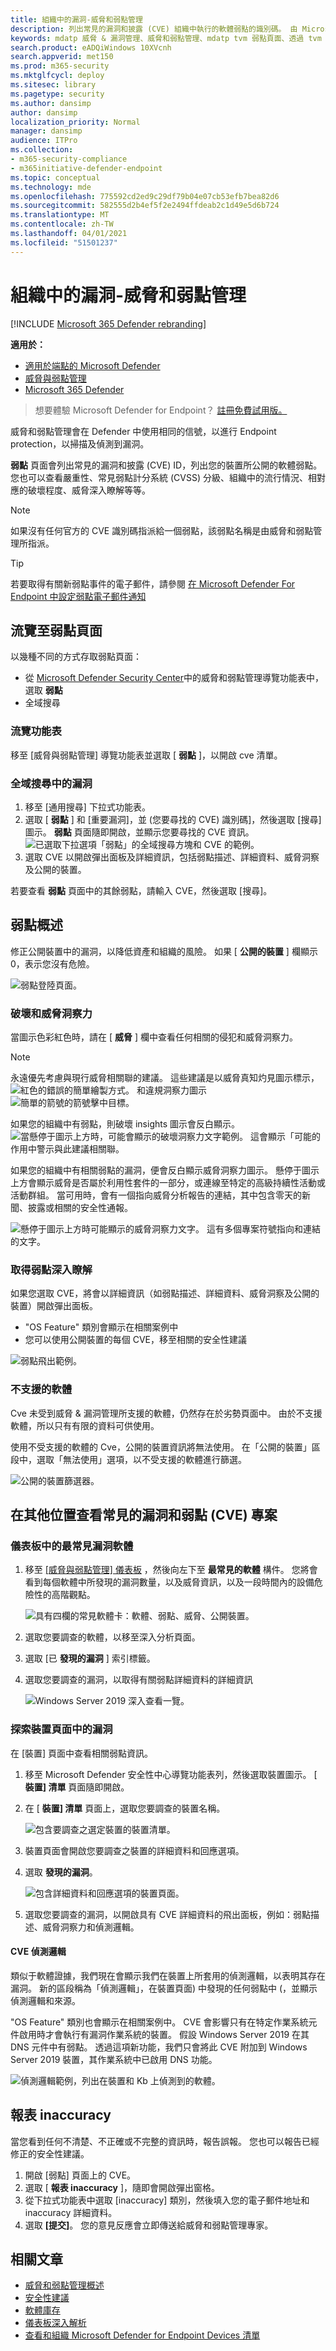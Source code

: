 ```yaml
---
title: 組織中的漏洞-威脅和弱點管理
description: 列出常見的漏洞和披露 (CVE) 組織中執行的軟體弱點的識別碼。 由 Microsoft Defender ATP 威脅和弱點管理功能探索。
keywords: mdatp 威脅 & 漏洞管理、威脅和弱點管理、mdatp tvm 弱點頁面、透過 tvm 尋找弱點、tvm 弱點清單、tvm 中的弱點詳細資料
search.product: eADQiWindows 10XVcnh
search.appverid: met150
ms.prod: m365-security
ms.mktglfcycl: deploy
ms.sitesec: library
ms.pagetype: security
ms.author: dansimp
author: dansimp
localization_priority: Normal
manager: dansimp
audience: ITPro
ms.collection:
- m365-security-compliance
- m365initiative-defender-endpoint
ms.topic: conceptual
ms.technology: mde
ms.openlocfilehash: 775592cd2ed9c29df79b04e07cb53efb7bea82d6
ms.sourcegitcommit: 582555d2b4ef5f2e2494ffdeab2c1d49e5d6b724
ms.translationtype: MT
ms.contentlocale: zh-TW
ms.lasthandoff: 04/01/2021
ms.locfileid: "51501237"
---
```

# <a name="vulnerabilities-in-my-organization---threat-and-vulnerability-management"></a>組織中的漏洞-威脅和弱點管理

[!INCLUDE [Microsoft 365 Defender rebranding](../../includes/microsoft-defender.md)]

**適用於：**
- [適用於端點的 Microsoft Defender](https://go.microsoft.com/fwlink/?linkid=2154037)
- [威脅與弱點管理](next-gen-threat-and-vuln-mgt.md)
- [Microsoft 365 Defender](https://go.microsoft.com/fwlink/?linkid=2118804)

>想要體驗 Microsoft Defender for Endpoint？ [註冊免費試用版。](https://www.microsoft.com/microsoft-365/windows/microsoft-defender-atp?ocid=docs-wdatp-portaloverview-abovefoldlink)

威脅和弱點管理會在 Defender 中使用相同的信號，以進行 Endpoint protection，以掃描及偵測到漏洞。

**弱點** 頁面會列出常見的漏洞和披露 (CVE) ID，列出您的裝置所公開的軟體弱點。 您也可以查看嚴重性、常見弱點計分系統 (CVSS) 分級、組織中的流行情況、相對應的破壞程度、威脅深入瞭解等等。

>[!NOTE]
>如果沒有任何官方的 CVE 識別碼指派給一個弱點，該弱點名稱是由威脅和弱點管理所指派。

>[!TIP]
>若要取得有關新弱點事件的電子郵件，請參閱 [在 Microsoft Defender For Endpoint 中設定弱點電子郵件通知](configure-vulnerability-email-notifications.md)

## <a name="navigate-to-the-weaknesses-page"></a>流覽至弱點頁面

以幾種不同的方式存取弱點頁面：

- 從 [Microsoft Defender Security Center](portal-overview.md)中的威脅和弱點管理導覽功能表中，選取 **弱點**
- 全域搜尋

### <a name="navigation-menu"></a>流覽功能表

移至 [威脅與弱點管理] 導覽功能表並選取 [ **弱點** ]，以開啟 cve 清單。

### <a name="vulnerabilities-in-global-search"></a>全域搜尋中的漏洞

1. 移至 [通用搜尋] 下拉式功能表。
2. 選取 [ **弱點** ] 和 [重要漏洞]，並 (您要尋找的 CVE) 識別碼]，然後選取 [搜尋] 圖示。 **弱點** 頁面隨即開啟，並顯示您要尋找的 CVE 資訊。
![已選取下拉選項「弱點」的全域搜尋方塊和 CVE 的範例。](images/tvm-vuln-globalsearch.png)
3. 選取 CVE 以開啟彈出面板及詳細資訊，包括弱點描述、詳細資料、威脅洞察及公開的裝置。

若要查看 **弱點** 頁面中的其餘弱點，請輸入 CVE，然後選取 [搜尋]。

## <a name="weaknesses-overview"></a>弱點概述

修正公開裝置中的漏洞，以降低資產和組織的風險。 如果 [ **公開的裝置** ] 欄顯示0，表示您沒有危險。

![弱點登陸頁面。](images/tvm-weaknesses-overview.png)

### <a name="breach-and-threat-insights"></a>破壞和威脅洞察力

當圖示色彩紅色時，請在 [ **威脅** ] 欄中查看任何相關的侵犯和威脅洞察力。

 >[!NOTE]
 > 永遠優先考慮與現行威脅相關聯的建議。 這些建議是以威脅真知灼見圖示標示， ![ 紅色的錯誤的簡單繪製方式。](images/tvm_bug_icon.png) 和違規洞察力圖示 ![ 簡單的箭號的箭號擊中目標。 ](images/tvm_alert_icon.png)  

如果您的組織中有弱點，則破壞 insights 圖示會反白顯示。
![當懸停于圖示上方時，可能會顯示的破壞洞察力文字範例。 這會顯示「可能的作用中警示與此建議相關聯。](images/tvm-breach-insights.png)

如果您的組織中有相關弱點的漏洞，便會反白顯示威脅洞察力圖示。 懸停于圖示上方會顯示威脅是否屬於利用性套件的一部分，或連線至特定的高級持續性活動或活動群組。 當可用時，會有一個指向威脅分析報告的連結，其中包含零天的新聞、披露或相關的安全性通報。  

![懸停于圖示上方時可能顯示的威脅洞察力文字。 這有多個專案符號指向和連結的文字。](images/tvm-threat-insights.png)

### <a name="gain-vulnerability-insights"></a>取得弱點深入瞭解

如果您選取 CVE，將會以詳細資訊（如弱點描述、詳細資料、威脅洞察及公開的裝置）開啟彈出面板。

- "OS Feature" 類別會顯示在相關案例中
- 您可以使用公開裝置的每個 CVE，移至相關的安全性建議

 ![弱點飛出範例。](images/tvm-weakness-flyout400.png)

### <a name="software-that-isnt-supported"></a>不支援的軟體

Cve 未受到威脅 & 漏洞管理所支援的軟體，仍然存在於劣勢頁面中。 由於不支援軟體，所以只有有限的資料可供使用。

使用不受支援的軟體的 Cve，公開的裝置資訊將無法使用。 在「公開的裝置」區段中，選取「無法使用」選項，以不受支援的軟體進行篩選。

 ![公開的裝置篩選器。](images/tvm-exposed-devices-filter.png)

## <a name="view-common-vulnerabilities-and-exposures-cve-entries-in-other-places"></a>在其他位置查看常見的漏洞和弱點 (CVE) 專案

### <a name="top-vulnerable-software-in-the-dashboard"></a>儀表板中的最常見漏洞軟體

1. 移至 [ [威脅與弱點管理] 儀表板](tvm-dashboard-insights.md) ，然後向左下至 **最常見的軟體** 構件。 您將會看到每個軟體中所發現的漏洞數量，以及威脅資訊，以及一段時間內的設備危險性的高階觀點。

    ![具有四欄的常見軟體卡：軟體、弱點、威脅、公開裝置。](images/tvm-top-vulnerable-software500.png)

2. 選取您要調查的軟體，以移至深入分析頁面。
3. 選取 [已 **發現的漏洞** ] 索引標籤。
4. 選取您要調查的漏洞，以取得有關弱點詳細資料的詳細資訊

    ![Windows Server 2019 深入查看一覽。](images/windows-server-drilldown.png)

### <a name="discover-vulnerabilities-in-the-device-page"></a>探索裝置頁面中的漏洞

在 [裝置] 頁面中查看相關弱點資訊。

1. 移至 Microsoft Defender 安全性中心導覽功能表列，然後選取裝置圖示。 [ **裝置] 清單** 頁面隨即開啟。
2. 在 [ **裝置] 清單** 頁面上，選取您要調查的裝置名稱。

    ![包含要調查之選定裝置的裝置清單。](images/tvm_machinetoinvestigate.png)

3. 裝置頁面會開啟您要調查之裝置的詳細資料和回應選項。
4. 選取 **發現的漏洞**。

    ![包含詳細資料和回應選項的裝置頁面。](images/tvm-discovered-vulnerabilities.png)

5. 選取您要調查的漏洞，以開啟具有 CVE 詳細資料的飛出面板，例如：弱點描述、威脅洞察力和偵測邏輯。

#### <a name="cve-detection-logic"></a>CVE 偵測邏輯

類似于軟體證據，我們現在會顯示我們在裝置上所套用的偵測邏輯，以表明其存在漏洞。 新的區段稱為「偵測邏輯」，在裝置頁面) 中發現的任何弱點中 (，並顯示偵測邏輯和來源。

"OS Feature" 類別也會顯示在相關案例中。 CVE 會影響只有在特定作業系統元件啟用時才會執行有漏洞作業系統的裝置。 假設 Windows Server 2019 在其 DNS 元件中有弱點。 透過這項新功能，我們只會將此 CVE 附加到 Windows Server 2019 裝置，其作業系統中已啟用 DNS 功能。

![偵測邏輯範例，列出在裝置和 Kb 上偵測到的軟體。](images/tvm-cve-detection-logic.png)

## <a name="report-inaccuracy"></a>報表 inaccuracy

當您看到任何不清楚、不正確或不完整的資訊時，報告誤報。 您也可以報告已經修正的安全性建議。

1. 開啟 [弱點] 頁面上的 CVE。
2. 選取 [ **報表 inaccuracy** ]，隨即會開啟彈出窗格。
3. 從下拉式功能表中選取 [inaccuracy] 類別，然後填入您的電子郵件地址和 inaccuracy 詳細資料。
4. 選取 **[提交]**。 您的意見反應會立即傳送給威脅和弱點管理專家。

## <a name="related-articles"></a>相關文章

- [威脅和弱點管理概述](next-gen-threat-and-vuln-mgt.md)
- [安全性建議](tvm-security-recommendation.md)
- [軟體庫存](tvm-software-inventory.md)
- [儀表板深入解析](tvm-dashboard-insights.md)
- [查看和組織 Microsoft Defender for Endpoint Devices 清單](machines-view-overview.md)
